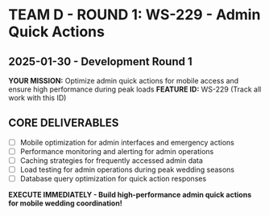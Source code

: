 # TEAM D - ROUND 1: WS-229 - Admin Quick Actions  
## 2025-01-30 - Development Round 1

**YOUR MISSION:** Optimize admin quick actions for mobile access and ensure high performance during peak loads
**FEATURE ID:** WS-229 (Track all work with this ID)

## CORE DELIVERABLES
- [ ] Mobile optimization for admin interfaces and emergency actions
- [ ] Performance monitoring and alerting for admin operations  
- [ ] Caching strategies for frequently accessed admin data
- [ ] Load testing for admin operations during peak wedding seasons
- [ ] Database query optimization for quick action responses

**EXECUTE IMMEDIATELY - Build high-performance admin quick actions for mobile wedding coordination!**
